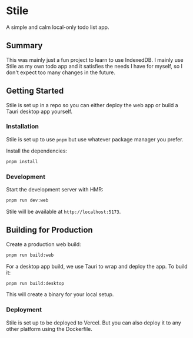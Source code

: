 # Stile

A simple and calm local-only todo list app.

## Summary

This was mainly just a fun project to learn to use IndexedDB. I mainly use Stile as my own todo app and it satisfies the needs I have for myself, so I don't expect too many changes in the future.

## Getting Started

Stile is set up in a repo so you can either deploy the web app or build a Tauri desktop app yourself.

### Installation

Stile is set up to use `pnpm` but use whatever package manager you prefer.

Install the dependencies:

```bash
pnpm install
```

### Development

Start the development server with HMR:

```bash
pnpm run dev:web
```

Stile will be available at `http://localhost:5173`.

## Building for Production

Create a production web build:

```bash
pnpm run build:web
```

For a desktop app build, we use Tauri to wrap and deploy the app. To build it:

```bash
pnpm run build:desktop
```

This will create a binary for your local setup.

### Deployment

Stile is set up to be deployed to Vercel. But you can also deploy it to any other platform using the Dockerfile.
